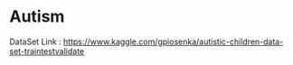 # Autism
DataSet Link : https://www.kaggle.com/gpiosenka/autistic-children-data-set-traintestvalidate
